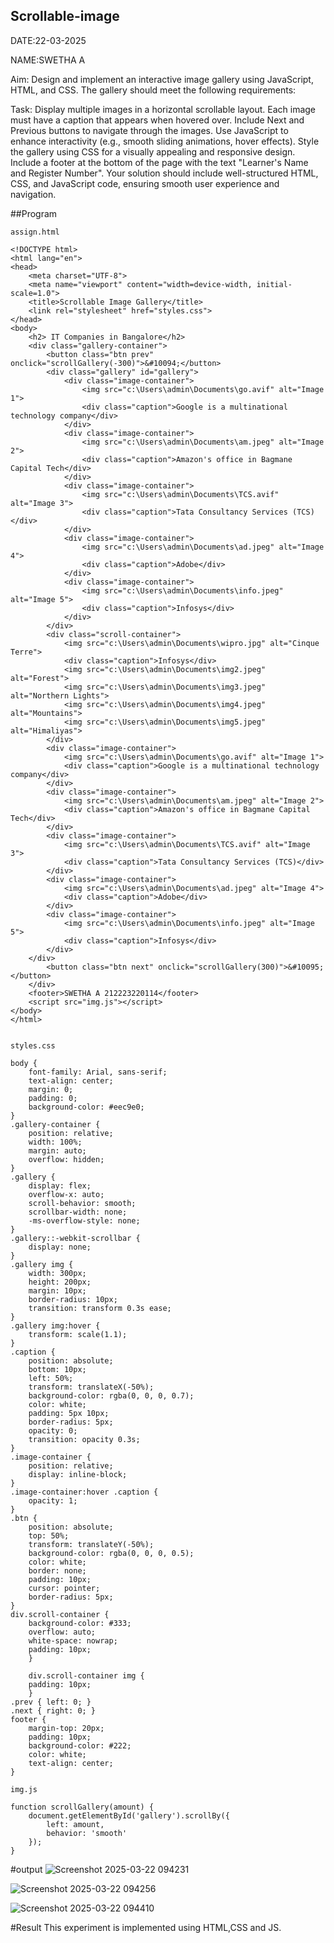 ## Scrollable-image

DATE:22-03-2025

NAME:SWETHA A

Aim:
Design and implement an interactive image gallery using JavaScript, HTML, and CSS. The gallery should meet the following requirements:

Task:
Display multiple images in a horizontal scrollable layout.
Each image must have a caption that appears when hovered over.
Include Next and Previous buttons to navigate through the images.
Use JavaScript to enhance interactivity (e.g., smooth sliding animations, hover effects).
Style the gallery using CSS for a visually appealing and responsive design.
Include a footer at the bottom of the page with the text "Learner's Name and Register Number".
Your solution should include well-structured HTML, CSS, and JavaScript code, ensuring smooth user experience and navigation.

##Program
```
assign.html

<!DOCTYPE html>
<html lang="en">
<head>
    <meta charset="UTF-8">
    <meta name="viewport" content="width=device-width, initial-scale=1.0">
    <title>Scrollable Image Gallery</title>
    <link rel="stylesheet" href="styles.css">
</head>
<body>
    <h2> IT Companies in Bangalore</h2>
    <div class="gallery-container">
        <button class="btn prev" onclick="scrollGallery(-300)">&#10094;</button>
        <div class="gallery" id="gallery">
            <div class="image-container">
                <img src="c:\Users\admin\Documents\go.avif" alt="Image 1">
                <div class="caption">Google is a multinational technology company</div>
            </div>
            <div class="image-container">
                <img src="c:\Users\admin\Documents\am.jpeg" alt="Image 2">
                <div class="caption">Amazon's office in Bagmane Capital Tech</div>
            </div>
            <div class="image-container">
                <img src="c:\Users\admin\Documents\TCS.avif" alt="Image 3">
                <div class="caption">Tata Consultancy Services (TCS)</div>
            </div>
            <div class="image-container">
                <img src="c:\Users\admin\Documents\ad.jpeg" alt="Image 4">
                <div class="caption">Adobe</div>
            </div>
            <div class="image-container">
                <img src="c:\Users\admin\Documents\info.jpeg" alt="Image 5">
                <div class="caption">Infosys</div>
            </div>
        </div>
        <div class="scroll-container">
            <img src="c:\Users\admin\Documents\wipro.jpg" alt="Cinque Terre">
            <div class="caption">Infosys</div>
            <img src="c:\Users\admin\Documents\img2.jpeg" alt="Forest">
            <img src="c:\Users\admin\Documents\img3.jpeg" alt="Northern Lights">
            <img src="c:\Users\admin\Documents\img4.jpeg" alt="Mountains">
            <img src="c:\Users\admin\Documents\img5.jpeg" alt="Himaliyas">
        </div>
        <div class="image-container">
            <img src="c:\Users\admin\Documents\go.avif" alt="Image 1">
            <div class="caption">Google is a multinational technology company</div>
        </div>
        <div class="image-container">
            <img src="c:\Users\admin\Documents\am.jpeg" alt="Image 2">
            <div class="caption">Amazon's office in Bagmane Capital Tech</div>
        </div>
        <div class="image-container">
            <img src="c:\Users\admin\Documents\TCS.avif" alt="Image 3">
            <div class="caption">Tata Consultancy Services (TCS)</div>
        </div>
        <div class="image-container">
            <img src="c:\Users\admin\Documents\ad.jpeg" alt="Image 4">
            <div class="caption">Adobe</div>
        </div>
        <div class="image-container">
            <img src="c:\Users\admin\Documents\info.jpeg" alt="Image 5">
            <div class="caption">Infosys</div>
        </div>
    </div>
        <button class="btn next" onclick="scrollGallery(300)">&#10095;</button>
    </div>
    <footer>SWETHA A 212223220114</footer>
    <script src="img.js"></script>
</body>
</html>


styles.css

body {
    font-family: Arial, sans-serif;
    text-align: center;
    margin: 0;
    padding: 0;
    background-color: #eec9e0;
}
.gallery-container {
    position: relative;
    width: 100%;
    margin: auto;
    overflow: hidden;
}
.gallery {
    display: flex;
    overflow-x: auto;
    scroll-behavior: smooth;
    scrollbar-width: none;
    -ms-overflow-style: none;
}
.gallery::-webkit-scrollbar {
    display: none;
}
.gallery img {
    width: 300px;
    height: 200px;
    margin: 10px;
    border-radius: 10px;
    transition: transform 0.3s ease;
}
.gallery img:hover {
    transform: scale(1.1);
}
.caption {
    position: absolute;
    bottom: 10px;
    left: 50%;
    transform: translateX(-50%);
    background-color: rgba(0, 0, 0, 0.7);
    color: white;
    padding: 5px 10px;
    border-radius: 5px;
    opacity: 0;
    transition: opacity 0.3s;
}
.image-container {
    position: relative;
    display: inline-block;
}
.image-container:hover .caption {
    opacity: 1;
}
.btn {
    position: absolute;
    top: 50%;
    transform: translateY(-50%);
    background-color: rgba(0, 0, 0, 0.5);
    color: white;
    border: none;
    padding: 10px;
    cursor: pointer;
    border-radius: 5px;
}
div.scroll-container {
    background-color: #333;
    overflow: auto;
    white-space: nowrap;
    padding: 10px;
    }
    
    div.scroll-container img {
    padding: 10px;
    }
.prev { left: 0; }
.next { right: 0; }
footer {
    margin-top: 20px;
    padding: 10px;
    background-color: #222;
    color: white;
    text-align: center;
}

img.js

function scrollGallery(amount) {
    document.getElementById('gallery').scrollBy({
        left: amount,
        behavior: 'smooth'
    });
}

```

#output
![Screenshot 2025-03-22 094231](https://github.com/user-attachments/assets/89724437-5a89-44b7-b054-2f134917c965)

![Screenshot 2025-03-22 094256](https://github.com/user-attachments/assets/c03c24a6-f8bb-4817-8c72-ed869c5230c1)

![Screenshot 2025-03-22 094410](https://github.com/user-attachments/assets/728d37a8-d7cd-4399-a1ce-bc91c61d7f12)

#Result
This experiment is implemented using HTML,CSS and JS.


